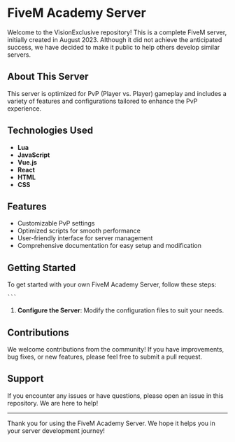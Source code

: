 # FiveM Academy Server

Welcome to the VisionExclusive repository! This is a complete FiveM server, initially created in August 2023. Although it did not achieve the anticipated success, we have decided to make it public to help others develop similar servers.

## About This Server

This server is optimized for PvP (Player vs. Player) gameplay and includes a variety of features and configurations tailored to enhance the PvP experience.

## Technologies Used

- **Lua**
- **JavaScript**
- **Vue.js**
- **React**
- **HTML**
- **CSS**

## Features

- Customizable PvP settings
- Optimized scripts for smooth performance
- User-friendly interface for server management
- Comprehensive documentation for easy setup and modification

## Getting Started

To get started with your own FiveM Academy Server, follow these steps:

    ```
1. **Configure the Server**: Modify the configuration files to suit your needs.

## Contributions

We welcome contributions from the community! If you have improvements, bug fixes, or new features, please feel free to submit a pull request.

## Support

If you encounter any issues or have questions, please open an issue in this repository. We are here to help!

---

Thank you for using the FiveM Academy Server. We hope it helps you in your server development journey!

